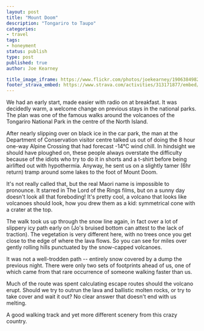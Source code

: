 ```yaml
---
layout: post
title: "Mount Doom"
description: "Tongariro to Taupo"
categories:
- travel
tags:
- honeyment
status: publish
type: post
published: true
author: Joe Kearney

title_image_iframe: https://www.flickr.com/photos/joekearney/19063849829/in/album-72157652379606419/player/
footer_strava_embed: https://www.strava.com/activities/313171877/embed/bf30f034f7ab3a50423c3c96a6eebbabaaf721f4
---
```


We had an early start, made easier with radio on at breakfast. It was decidedly warm, a welcome change on previous stays in the national parks. The plan was one of the famous walks around the volcanoes of the Tongariro National Park in the centre of the North Island.

After nearly slipping over on black ice in the car park, the man at the Department of Conservation visitor centre talked us out of doing the 8 hour one-way Alpine Crossing that had forecast -14°C wind chill. In hindsight we should have ploughed on, these people always overstate the difficulty because of the idiots who try to do it in shorts and a t-shirt before being airlifted out with hypothermia. Anyway, he sent us on a slightly tamer (6hr return) tramp around some lakes to the foot of Mount Doom.

It's not really called that, but the real Maori name is impossible to pronounce. It starred in The Lord of the Rings films, but on a sunny day doesn't look all that foreboding! It's pretty cool, a volcano that looks like volcanoes should look, how you drew them as a kid: symmetrical cone with a crater at the top.

The walk took us up through the snow line again, in fact over a lot of slippery icy path early on (Jo's bruised bottom can attest to the lack of traction). The vegetation is very different here, with no trees once you get close to the edge of where the lava flows. So you can see for miles over gently rolling hills punctuated by the snow-capped volcanoes.

It was not a well-trodden path -- entirely snow covered by a dump the previous night. There were only two sets of footprints ahead of us, one of which came from that rare occurrence of someone walking faster than us.

Much of the route was spent calculating escape routes should the volcano erupt. Should we try to outrun the lava and ballistic molten rocks, or try to take cover and wait it out? No clear answer that doesn't end with us melting.

A good walking track and yet more different scenery from this crazy country.
